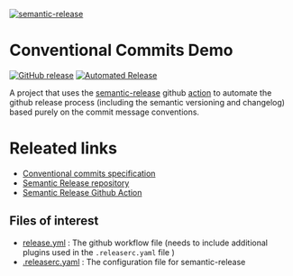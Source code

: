 [![semantic-release](https://img.shields.io/badge/semantic-release-e10079.svg?logo=semantic-release)](https://github.com/semantic-release/semantic-release)

# Conventional Commits Demo
[![GitHub release](https://img.shields.io/github/release/nickmcdowall/conventional-commits-demo)](https://github.com/nickmcdowall/conventional-commits-demo/releases)
[![Automated Release](https://github.com/nickmcdowall/conventional-commits-demo/actions/workflows/release.yml/badge.svg)](https://github.com/nickmcdowall/conventional-commits-demo/actions/workflows/release.yml)

A project that uses the [semantic-release](https://github.com/semantic-release/semantic-release) github [action](https://github.com/marketplace/actions/action-for-semantic-release) to automate the github release process (including the semantic versioning and changelog) based purely on the commit message conventions.

# Releated links
* [Conventional commits specification](https://www.conventionalcommits.org/en/v1.0.0/)
* [Semantic Release repository](https://github.com/semantic-release/semantic-release)
* [Semantic Release Github Action](https://github.com/marketplace/actions/action-for-semantic-release)

## Files of interest
* [release.yml](.github/workflows/release.yml) : The github workflow file (needs to include additional plugins used in the `.releaserc.yaml` file )
* [.releaserc.yaml](.releaserc.yaml) : The configuration file for semantic-release
